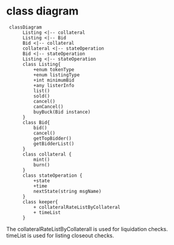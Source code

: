 # class diagram

```mermaid
 classDiagram
      Listing <|-- collateral
      Listing <|-- Bid
      Bid <|-- collateral
      collateral <|-- stateOperation
      Bid <|-- stateOperation
      Listing <|-- stateOperation
      class Listing{
          +enum tokenType
          +enum listingType
          +int minimumBid
          +any listerInfo
          list()
          sold()
          cancel()
          canCancel()
          buyBuck(Bid instance)
      }
      class Bid{
          bid()
          cancel()
          getTopBidder()
          getBidderList()
      }
      class collateral {
          mint()
          burn()
      }
      class stateOperation {
          +state
          +time
          nextState(string msgName)
      }
      class keeper{
          + collateralRateListByCollateral
          + timeList
      }
```

The collateralRateListByCollaterall is used for liquidation checks.  
timeList is used for listing closeout checks.
